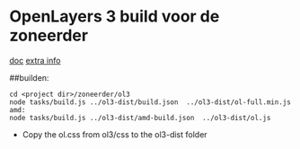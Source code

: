 # OpenLayers 3 build voor de zoneerder
[doc](https://github.com/openlayers/ol3/tree/master/tasks)
[extra info](http://boundlessgeo.com/2014/10/openlayers-custom-builds-revisited/)

##builden:
```
cd <project dir>/zoneerder/ol3
node tasks/build.js ../ol3-dist/build.json  ../ol3-dist/ol-full.min.js
amd:
node tasks/build.js ../ol3-dist/amd-build.json  ../ol3-dist/ol.js
```

+ Copy the ol.css from ol3/css to the ol3-dist folder
